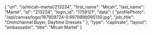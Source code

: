 {
    "url": "\/a\/micah-martel\/213234",
    "first_name": "Micah",
    "last_name": "Martel",
    "id": "213234",
    "login_id": "1759121",
    "data": {
        "profilePhoto": "\/api\/canvas\/logo\/187909724-0.6979898095130.jpg",
        "job_title": "Omnichannel Buyer, Daytime Dresses "
    },
    "type": "captivate",
    "layout": "ambassador",
    "title": "Micah Martel"
}